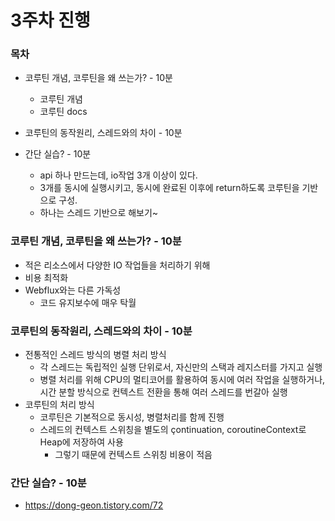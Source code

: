 # 3주차 진행

### 목차
- 코루틴 개념, 코루틴을 왜 쓰는가? - 10분
  - 코루틴 개념
  - 코루틴 docs

- 코루틴의 동작원리, 스레드와의 차이 - 10분

- 간단 실습? - 10분
  - api 하나 만드는데, io작업 3개 이상이 있다.
  - 3개를 동시에 실행시키고, 동시에 완료된 이후에 return하도록 코루틴을 기반으로 구성.
  - 하나는 스레드 기반으로 해보기~

### 코루틴 개념, 코루틴을 왜 쓰는가? - 10분

- 적은 리소스에서 다양한 IO 작업들을 처리하기 위해
- 비용 최적화
- Webflux와는 다른 가독성
  - 코드 유지보수에 매우 탁월 


### 코루틴의 동작원리, 스레드와의 차이 - 10분

- 전통적인 스레드 방식의 병렬 처리 방식
  - 각 스레드는 독립적인 실행 단위로서, 자신만의 스택과 레지스터를 가지고 실행
  - 병렬 처리를 위해 CPU의 멀티코어를 활용하여 동시에 여러 작업을 실행하거나, 시간 분할 방식으로 컨텍스트 전환을 통해 여러 스레드를 번갈아 실행
- 코루틴의 처리 방식
  - 코루틴은 기본적으로 동시성, 병렬처리를 함께 진행
  - 스레드의 컨텍스트 스위칭을 별도의 çontinuation, coroutineContext로 Heap에 저장하여 사용
    - 그렇기 때문에 컨텍스트 스위칭 비용이 적음    


### 간단 실습? - 10분

- https://dong-geon.tistory.com/72
